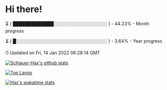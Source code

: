 # Hi there!

⏳ { █████████████░░░░░░░░░░░░░░░░░ } - 44.23% - Month progress

⏳ { █░░░░░░░░░░░░░░░░░░░░░░░░░░░░░ } - 3.64% - Year progress

⏰ Updated on Fri, 14 Jan 2022 06:28:14 GMT


[![Schlauer-Hax's github stats](https://github-readme-stats.vercel.app/api?username=Schlauer-Hax&show_icons=true&theme=dark&count_private=true)](https://github.com/Schlauer-Hax)


[![Top Langs](https://github-readme-stats.vercel.app/api/top-langs/?username=Schlauer-Hax&layout=compact&theme=dark)](https://github.com/Schlauer-Hax?tab=repositories)


[![Hax's wakatime stats](https://github-readme-stats.vercel.app/api/wakatime?username=Hax&theme=dark)](https://wakatime.com/@Hax)

